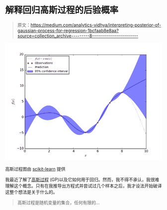 # 解释回归高斯过程的后验概率

> 原文：<https://medium.com/analytics-vidhya/interpreting-posterior-of-gaussian-process-for-regression-1bcfaab8e8aa?source=collection_archive---------8----------------------->

![](img/70b3bfe3bb4fb5577fe4dc2f1e024436.png)

高斯过程图由 [scikit-learn](https://scikit-learn.org/0.17/auto_examples/gaussian_process/plot_gp_regression.html) 提供

我最近了解了[高斯过程](http://mlg.eng.cam.ac.uk/teaching/4f13/1920/) (GP)以及它如何用于回归。然而，我不得不承认，我很难理解这个概念。只有在我推导出方程式并尝试过几个样本之后，我才设法开始破译这整个想法是关于什么的。

> 高斯过程是随机变量的集合，任何有限的…